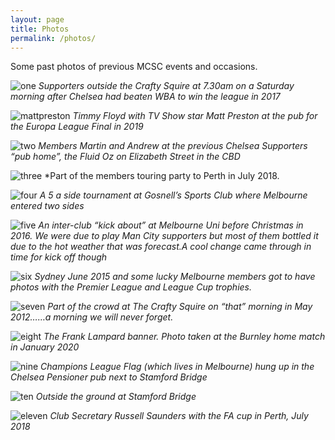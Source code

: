```yaml
---
layout: page
title: Photos
permalink: /photos/
---
```

Some past photos of previous MCSC events and occasions.

![one](/assets/photos/one.jpg)
*Supporters outside the Crafty Squire at 7.30am on a Saturday morning after Chelsea had beaten WBA to win the league in 2017*

![mattpreston](/assets/photos/mattpreston.jpg)
*Timmy Floyd with TV Show star Matt Preston at the pub for the Europa League Final in 2019*

![two](/assets/photos/two.jpg)
*Members Martin and Andrew at the previous Chelsea Supporters “pub home”, the Fluid Oz on Elizabeth Street in the CBD*

![three](/assets/photos/three.jpg)
*Part of the members touring party to Perth in July 2018.

![four](/assets/photos/four.jpg)
*A 5 a side tournament at Gosnell’s Sports Club where Melbourne entered two sides*

![five](/assets/photos/five.jpg)
*An inter-club “kick about” at Melbourne Uni before Christmas in 2016. We were due to play Man City supporters but most of them bottled it due to the hot weather that was forecast.A cool change came through in time for kick off though*

![six](/assets/photos/six.jpg)
*Sydney June 2015 and some lucky Melbourne members got to have photos with the Premier League and League Cup trophies.*

![seven](/assets/photos/seven.jpg)
*Part of the crowd at The Crafty Squire on “that” morning in May 2012……a morning we will never forget.*

![eight](/assets/photos/eight.jpg)
*The Frank Lampard banner. Photo taken at the Burnley home match in January 2020*

![nine](/assets/photos/nine.jpg)
*Champions League Flag (which lives in Melbourne) hung up in the Chelsea Pensioner pub next to Stamford Bridge*

![ten](/assets/photos/ten.jpg)
*Outside the ground at Stamford Bridge*

![eleven](/assets/photos/eleven.jpg)
*Club Secretary Russell Saunders with the FA cup in Perth, July 2018*
